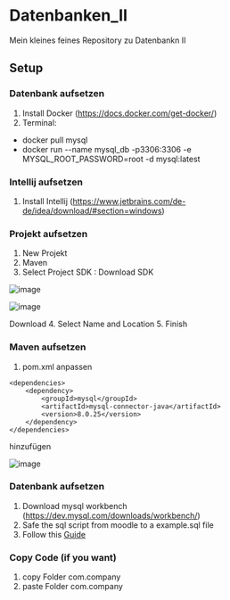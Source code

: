 # Datenbanken_II

Mein kleines feines Repository zu Datenbankn II

## Setup 

### Datenbank aufsetzen 

1. Install Docker (https://docs.docker.com/get-docker/)
2. Terminal:
  - docker pull mysql
  - docker run --name mysql_db -p3306:3306 -e MYSQL_ROOT_PASSWORD=root -d mysql:latest

### Intellij aufsetzen 

1. Install Intellij (https://www.jetbrains.com/de-de/idea/download/#section=windows)

### Projekt aufsetzen 

1. New Projekt 
2. Maven
3. Select Project SDK : Download SDK

  ![image](https://user-images.githubusercontent.com/88632681/156148075-23e628e7-cf0d-4f93-964b-3fcaf290ef46.png)
  
  ![image](https://user-images.githubusercontent.com/88632681/156148206-5d52746c-a4af-4771-8a6e-96d526c8b545.png)
  
  Download
4. Select Name and Location
5. Finish 

### Maven aufsetzen 

1. pom.xml anpassen 

```
<dependencies>
    <dependency>
        <groupId>mysql</groupId>
        <artifactId>mysql-connector-java</artifactId>
        <version>8.0.25</version>
    </dependency>
</dependencies>
```
hinzufügen 

![image](https://user-images.githubusercontent.com/88632681/156148801-b4f3cd38-bd74-4510-8038-3aefb521d35c.png)


### Datenbank aufsetzen 

1. Download mysql workbench (https://dev.mysql.com/downloads/workbench/)
2. Safe the sql script from moodle to a example.sql file
3. Follow this [Guide](https://www.tutorialspoint.com/how-to-run-sql-script-in-mysql#:~:text=To%20run%20SQL%20script%20in%20MySQL%2C%20use%20the%20MySQL%20workbench,need%20to%20open%20MySQL%20workbench.&text=Now%2C%20File%20%2D%3E%20Open%20SQL,to%20open%20the%20SQL%20script.&text=Note%20%E2%88%92%20Press%20OK%20button%20twice%20to%20connect%20with%20MySQL.)

### Copy Code (if you want)

1. copy Folder com.company 
2. paste Folder com.company
